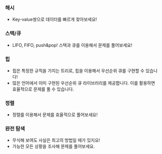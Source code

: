 ### 해시
- Key-value쌍으로 데이터를 빠르게 찾아보세요!

### 스택/큐
- LIFO, FIFO, push&pop! 스택과 큐를 이용해서 문제를 풀어보세요!

### 힙
- 힙은 특정한 규칙을 가지는 트리로, 힙을 이용해서 우선순위 큐를 구현할 수 있습니다!
- 많은 언어에서 이미 구현된 우선순위 큐 라이브러리를 제공합니다. 이를 활용하면 효율적으로 문제를 풀 수 있습니다.

### 정렬
- 정렬를 이용해서 문제를 효율적으로 풀어보세요!

### 완전 탐색
- 무식해 보여도 사실은 최고의 방법일 때가 있지요!
- 가능한 모든 상황을 조사해 문제를 풀어보세요.


